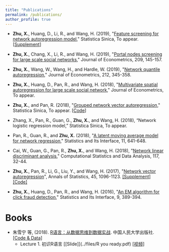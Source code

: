 ```yaml
---
title: "Publications"
permalink: /publications/
author_profile: true
---
```


- **Zhu, X.**, Huang, D., Li, R., and Wang, H. (2019), "[Feature screening for network autoregression model](http://www3.stat.sinica.edu.tw/ss_newpaper/SS-2018-0400_na.pdf)," Statistica Sinica, To appear. [[Supplement](../files/NSIS_supplement.pdf)]

- **Zhu, X.**, Chang, X., Li, R., and Wang, H. (2019), "[Portal nodes screening for large scale social networks](https://www.sciencedirect.com/science/article/abs/pii/S0304407618302689)," Journal of Econometrics, 209, 145-157.

- **Zhu, X.**, Wang, W., Wang, H., and Hardle, W. (2019), "[Network quantile autoregression](https://www.sciencedirect.com/science/article/abs/pii/S0304407619300892)," Journal of Econometrics, 212, 345-358.

- **Zhu, X.**, Huang, D., Pan, R., and Wang, H. (2018), "[Multivariate spatial autoregression for large scale social network](../files/MSAR.pdf)," Journal of Econometrics, To appear.

- **Zhu, X.**, and Pan, R. (2018), "[Grouped network vector autoregression](../files/GNAR.pdf)," Statistica Sinica, To appear. [[Code](https://github.com/XueningZhu/GNAR_code)]

- Zhang, X., Pan, R., Guan, G., **Zhu, X.**, and Wang, H. (2018), “Network logistic regression model,” Statistica Sinica, To appear.

- Pan, R., Guan, R., and **Zhu, X.** (2018), "[A latent moving average model for network regression](http://intlpress.com/site/pub/pages/journals/items/sii/content/vols/0011/0004/a008/index.html)," Statistics and Its Interface, 11, 641-648.

- Cai, W., Guan, G., Pan, R., **Zhu, X.**, and Wang, H. (2018), "[Network linear discriminant analysis](https://www.sciencedirect.com/science/article/pii/S016794731730155X)," Computational Statistics and Data Analysis, 117, 32-44.

- **Zhu, X.**, Pan, R., Li, G., Liu, Y., and Wang, H. (2017), "[Network vector autoregression](https://projecteuclid.org/euclid.aos/1497319689)", Annals of Statistics, 45, 1096-1123. [[Supplement]](../files/NAR_supplement.pdf)[[Code]](https://github.com/XueningZhu/NAR)

- **Zhu, X.**, Huang, D., Pan, R., and Wang, H. (2016), "[An EM algorithm for click fraud detection](http://www.intlpress.com/site/pub/pages/journals/items/sii/content/vols/0009/0003/a012/)," Statistics and Its Interface, 9, 389-394.

# Books

- 朱雪宁 等, (2018). [R语言：从数据思维到数据实战](http://www.xiong99.com.cn/create.php). 中国人民大学出版社. [[Code & Data]](http://www.xiong99.com.cn/upload/file/20181101/1541061836764942.rar)
  - Lecture 1. 初识R语言 [[Slide]](../files/R you ready.pdf) [[视频]](eyJ0eXBlIjoxMiwicmVzb3VyY2VfdHlwZSI6NCwicmVzb3VyY2VfaWQiOiJsXzVjMWNhZWQxYjUwYjdfSlQ5enlaTWEiLCJwcm9kdWN0X2lkIjoiIiwiYXBwX2lkIjoiYXBwaXNvOEJqV3A3ODg2IiwiZXh0cmFfZGF0YSI6MH0)
